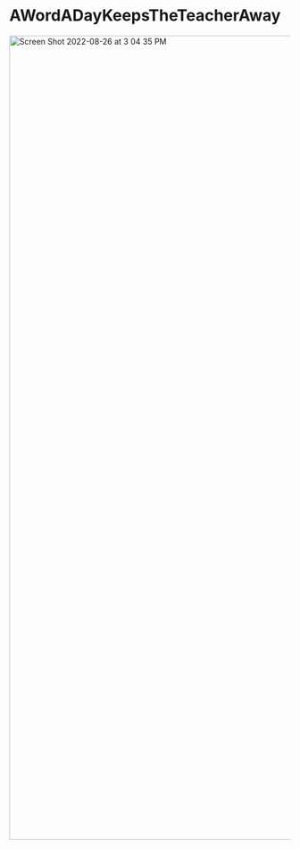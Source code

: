# AWordADayKeepsTheTeacherAway


<img width="1440" alt="Screen Shot 2022-08-26 at 3 04 35 PM" src="https://user-images.githubusercontent.com/105992987/186982978-5b813571-da79-4fd6-ac02-beb29de38a6b.png">

